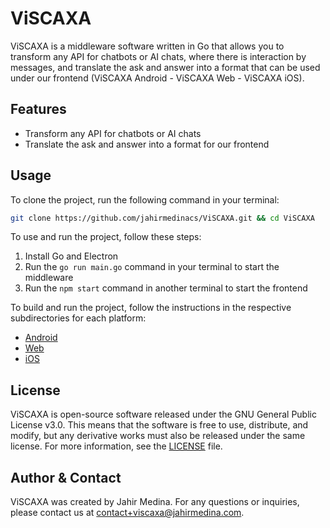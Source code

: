 # ViSCAXA

ViSCAXA is a middleware software written in Go that allows you to transform any API for chatbots or AI chats, where there is interaction by messages, and translate the ask and answer into a format that can be used under our frontend (ViSCAXA Android - ViSCAXA Web - ViSCAXA iOS).

## Features

- Transform any API for chatbots or AI chats
- Translate the ask and answer into a format for our frontend

## Usage

To clone the project, run the following command in your terminal:

```bash
git clone https://github.com/jahirmedinacs/ViSCAXA.git && cd ViSCAXA
```

To use and run the project, follow these steps:

1. Install Go and Electron
2. Run the `go run main.go` command in your terminal to start the middleware
3. Run the `npm start` command in another terminal to start the frontend


To build and run the project, follow the instructions in the respective subdirectories for each platform:
- [Android](https://github.com/jahirmedinacs/viscaxa/tree/main/viscaxa-android)
- [Web](https://github.com/jahirmedinacs/viscaxa/tree/main/viscaxa-web)
- [iOS](https://github.com/jahirmedinacs/viscaxa/tree/main/viscaxa-ios)


## License

ViSCAXA is open-source software released under the GNU General Public License v3.0. This means that the software is free to use, distribute, and modify, but any derivative works must also be released under the same license. For more information, see the [LICENSE](LICENSE) file.

## Author & Contact

ViSCAXA was created by Jahir Medina. For any questions or inquiries, please contact us at contact+viscaxa@jahirmedina.com.

